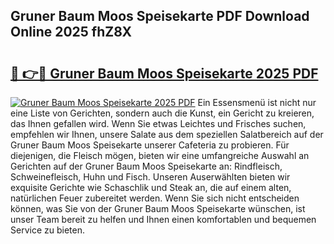 ## Gruner Baum Moos Speisekarte PDF Download Online 2025 fhZ8X

# <h2><a href="http://gc7kcen.nevu.top/?p=Gruner+Baum+Moos+Speisekarte">🔗 👉🔴 Gruner Baum Moos Speisekarte 2025 PDF</a></h2>

[![Gruner Baum Moos Speisekarte 2025 PDF](https://i.imgur.com/dBaPXMq.png)](http://gc7kcen.nevu.top/?p=Gruner+Baum+Moos+Speisekarte)
Ein Essensmenü ist nicht nur eine Liste von Gerichten, sondern auch die Kunst, ein Gericht zu kreieren, das Ihnen gefallen wird. Wenn Sie etwas Leichtes und Frisches suchen, empfehlen wir Ihnen, unsere Salate aus dem speziellen Salatbereich auf der Gruner Baum Moos Speisekarte unserer Cafeteria zu probieren. Für diejenigen, die Fleisch mögen, bieten wir eine umfangreiche Auswahl an Gerichten auf der Gruner Baum Moos Speisekarte an: Rindfleisch, Schweinefleisch, Huhn und Fisch. Unseren Auserwählten bieten wir exquisite Gerichte wie Schaschlik und Steak an, die auf einem alten, natürlichen Feuer zubereitet werden. Wenn Sie sich nicht entscheiden können, was Sie von der Gruner Baum Moos Speisekarte wünschen, ist unser Team bereit zu helfen und Ihnen einen komfortablen und bequemen Service zu bieten.
